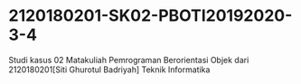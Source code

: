 # 2120180201-SK02-PBOTI20192020-3-4
Studi kasus 02 Matakuliah Pemrograman Berorientasi Objek dari 2120180201[Siti Ghurotul Badriyah] Teknik Informatika
